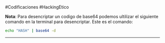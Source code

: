 #Codificaciones #HackingEtico 

**Nota**: Para desencriptar un codigo de base64 podemos ultilizar el siguiente comando en la terminal para desencriptar. Este es el comando:

```bash
echo "HASH" | base64 -d
```

----
